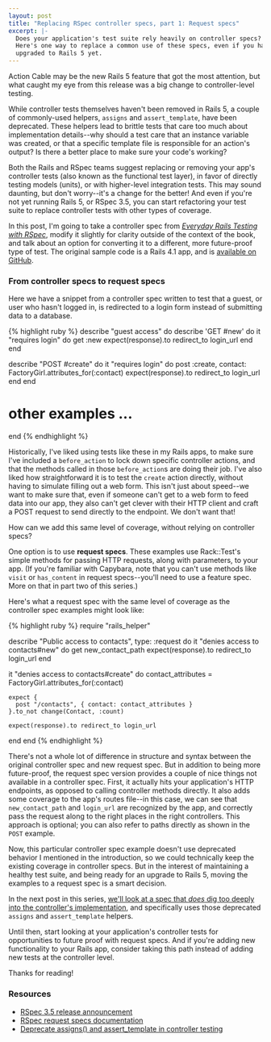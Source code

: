 ```yaml
---
layout: post
title: "Replacing RSpec controller specs, part 1: Request specs"
excerpt: |-
  Does your application's test suite rely heavily on controller specs? It's time to consider alternatives, as controller testing has changed in Rails 5.
  Here's one way to replace a common use of these specs, even if you haven't
  upgraded to Rails 5 yet.
---
```


Action Cable may be the new Rails 5 feature that got the most attention, but what caught my eye from this release was a big change to controller-level testing.

While controller tests themselves haven't been removed in Rails 5, a couple of commonly-used helpers, `assigns` and `assert_template`, have been deprecated. These helpers lead to brittle tests that care too much about implementation details--why should a test care that an instance variable was created, or that a specific template file is responsible for an action's output? Is there a better place to make sure your code's working?

Both the Rails and RSpec teams suggest replacing or removing your app's controller tests (also known as the functional test layer), in favor of directly testing models (units), or with higher-level integration tests. This may sound daunting, but don't worry--it's a change for the better! And even if you're not yet running Rails 5, or RSpec 3.5, you can start refactoring your test suite to replace controller tests with other types of coverage.

In this post, I'm going to take a controller spec from *[Everyday Rails Testing with RSpec](https://leanpub.com/everydayrailsrspec)*, modify it slightly for clarity outside of the context of the book, and talk about an option for converting it to a different, more future-proof type of test. The original sample code is a Rails 4.1 app, and is [available on GitHub](https://github.com/everydayrails/rails-4-1-rspec-3-0).

### From controller specs to request specs

Here we have a snippet from a controller spec written to test that a guest, or user who hasn't logged in, is redirected to a login form instead of submitting data to a database.

{% highlight ruby %}
describe "guest access" do
  describe 'GET #new' do
    it "requires login" do
      get :new
      expect(response).to redirect_to login_url
    end
  end

  describe "POST #create" do
    it "requires login" do
      post :create, contact: FactoryGirl.attributes_for(:contact)
      expect(response).to redirect_to login_url
    end
  end

  # other examples ...
end
{% endhighlight %}

Historically, I've liked using tests like these in my Rails apps, to make sure I've included a `before_action` to lock down specific controller actions, and that the methods called in those `before_action`s are doing their job. I've also liked how straightforward it is to test the `create` action directly, without having to simulate filling out a web form. This isn't just about speed--we want to make sure that, even if someone can't get to a web form to feed data into our app, they also can't get clever with their HTTP client and craft a POST request to send directly to the endpoint. We don't want that!

How can we add this same level of coverage, without relying on controller specs?

One option is to use **request specs**. These examples use Rack::Test's simple methods for passing HTTP requests, along with parameters, to your app. (If you're familiar with Capybara, note that you can't use methods like `visit` or `has_content` in request specs--you'll need to use a feature spec. More on that in part two of this series.)

Here's what a request spec with the same level of coverage as the controller spec examples might look like:

{% highlight ruby %}
require "rails_helper"

describe "Public access to contacts", type: :request do
  it "denies access to contacts#new" do
    get new_contact_path
    expect(response).to redirect_to login_url
  end

  it "denies access to contacts#create" do
    contact_attributes = FactoryGirl.attributes_for(:contact)

    expect {
      post "/contacts", { contact: contact_attributes }
    }.to_not change(Contact, :count)

    expect(response).to redirect_to login_url
  end
end
{% endhighlight %}

There's not a whole lot of difference in structure and syntax between the original controller spec and new request spec. But in addition to being more future-proof, the request spec version provides a couple of nice things not available in a controller spec. First, it actually hits your application's HTTP endpoints, as opposed to calling controller methods directly. It also adds some coverage to the app's routes file--in this case, we can see that `new_contact_path` and `login_url` are recognized by the app, and correctly pass the request along to the right places in the right controllers. This approach is optional; you can also refer to paths directly as shown in the `POST` example.

Now, this particular controller spec example doesn't use deprecated behavior I mentioned in the introduction, so we could technically keep the existing coverage in controller specs. But in the interest of maintaining a healthy test suite, and being ready for an upgrade to Rails 5, moving the examples to a request spec is a smart decision.

In the next post in this series, [we'll look at a spec that *does* dig too deeply into the controller's implementation](/2016/09/05/replace-rspec-controller-tests.html), and specifically uses those deprecated `assigns` and `assert_template` helpers.

Until then, start looking at your application's controller tests for opportunities to future proof with request specs. And if you're adding new functionality to your Rails app, consider taking this path instead of adding new tests at the controller level.

Thanks for reading!

### Resources

- [RSpec 3.5 release announcement](http://rspec.info/blog/2016/07/rspec-3-5-has-been-released/)
- [RSpec request specs documentation](https://www.relishapp.com/rspec/rspec-rails/docs/request-specs/request-spec)
- [Deprecate assigns() and assert_template in controller testing](https://github.com/rails/rails/issues/18950)
